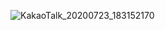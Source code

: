 ![KakaoTalk_20200723_183152170](https://user-images.githubusercontent.com/51075438/88274778-35df7400-cd17-11ea-9254-86e3e806514a.jpg)
